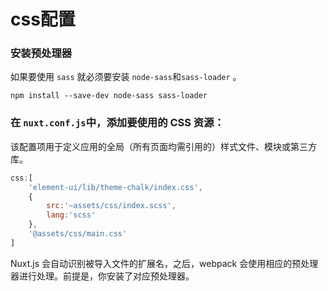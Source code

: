 # css配置

### 安装预处理器

如果要使用 `sass` 就必须要安装 `node-sass`和`sass-loader` 。

```
npm install --save-dev node-sass sass-loader
```

### 在 `nuxt.conf.js`中，添加要使用的 CSS 资源：

该配置项用于定义应用的全局（所有页面均需引用的）样式文件、模块或第三方库。

```js
css:[
	'element-ui/lib/theme-chalk/index.css',
	{
		src:'~assets/css/index.scss',
		lang:'scss'
	},
    '@assets/css/main.css'
]
```

Nuxt.js 会自动识别被导入文件的扩展名，之后，webpack 会使用相应的预处理器进行处理。前提是，你安装了对应预处理器。